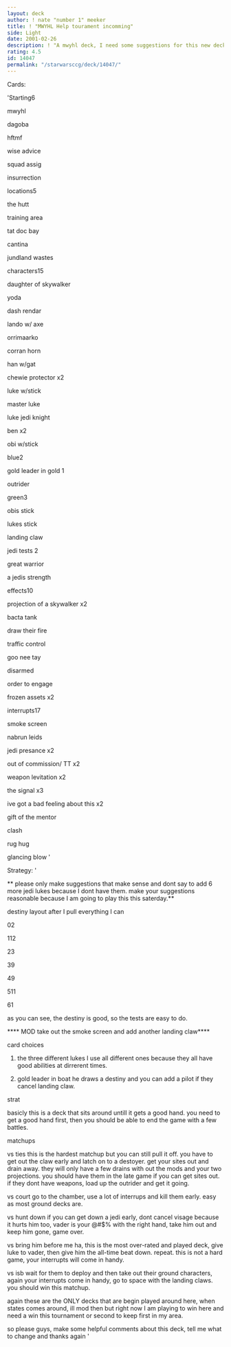 ```yaml
---
layout: deck
author: ! nate "number 1" meeker
title: ! "MWYHL Help tourament incomming"
side: Light
date: 2001-02-26
description: ! "A mwyhl deck, I need some suggestions for this new deck that I plan to play this weekend, if all goes well....."
rating: 4.5
id: 14047
permalink: "/starwarsccg/deck/14047/"
---
```

Cards: 

'Starting6

mwyhl

dagoba

hftmf

wise advice

squad assig

insurrection


locations5

the hutt

training area

tat doc bay

cantina

jundland wastes


characters15

daughter of skywalker

yoda

dash rendar

lando w/ axe

orrimaarko

corran horn

han w/gat

chewie protector x2

luke w/stick

master luke

luke jedi knight

ben x2

obi w/stick


blue2

gold leader in gold 1

outrider


green3

obis stick

lukes stick

landing claw


jedi tests 2

great warrior

a jedis strength


effects10

projection of a skywalker x2

bacta tank

draw their fire

traffic control

goo nee tay

disarmed

order to engage

frozen assets x2


interrupts17

smoke screen

nabrun leids

jedi presance x2

out of commission/ TT x2

weapon levitation x2

the signal x3

ive got a bad feeling about this x2

gift of the mentor

clash

rug hug

glancing blow '

Strategy: '

** please only make suggestions that make sense and dont say to add 6 more jedi lukes because I dont have them. make your suggestions reasonable because I am going to play this this saterday.**


destiny layout after I pull everything I can

02

112

23

39

49

511

61

as you can see, the destiny is good, so the tests are easy to do.


**** MOD take out the smoke screen and add another landing claw****


card choices

1. the three different lukes I use all different ones because they all have good abilities at dirrerent times.

2. gold leader in boat he draws a destiny and you can add a pilot if they cancel landing claw.


strat

basicly this is a deck that sits around untill it gets a good hand. you need to get a good hand first, then you should be able to end the game with a few battles.


matchups

vs ties this is the hardest matchup but you can still pull it off. you have to get out the claw early and latch on to a destoyer. get your sites out and drain away. they will only have a few drains with out the mods and your two projections. you should have them in the late game if you can get sites out. if they dont have weapons, load up the outrider and get it going.


vs court go to the chamber, use a lot of interrups and kill them early. easy as most ground decks are.


vs hunt down if you can get down a jedi early, dont cancel visage because it hurts him too, vader is your @#$% with the right hand, take him out and keep him gone, game over.


vs bring him before me ha, this is the most over-rated and played deck, give luke to vader, then give him the all-time beat down. repeat. this is not a hard game, your interrupts will come in handy.


vs isb wait for them to deploy and then take out their ground characters, again your interrupts come in handy, go to space with the landing claws. you should win this matchup.


again these are the ONLY decks that are begin played around here, when states comes around, ill mod then but right now I am playing to win here and  need a win this tournament or second to keep first in my area.

so please guys, make some helpful comments about this deck, tell me what to change and thanks again '
